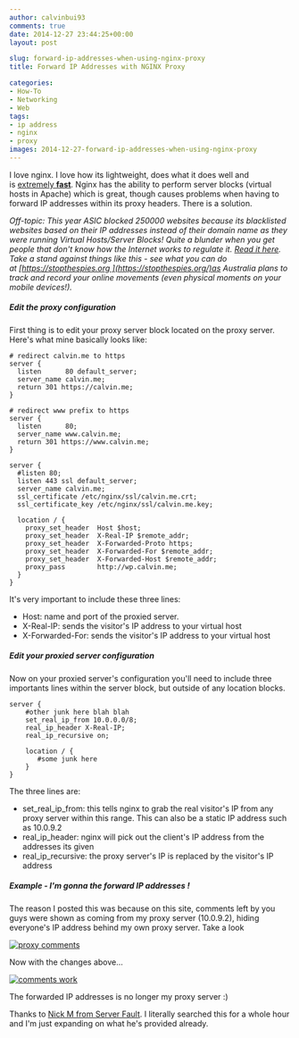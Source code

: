 ```yaml
---
author: calvinbui93
comments: true
date: 2014-12-27 23:44:25+00:00
layout: post

slug: forward-ip-addresses-when-using-nginx-proxy
title: Forward IP Addresses with NGINX Proxy

categories:
- How-To
- Networking
- Web
tags:
- ip address
- nginx
- proxy
images: 2014-12-27-forward-ip-addresses-when-using-nginx-proxy
---
```


I love nginx. I love how its lightweight, does what it does well and is [extremely **fast**](http://www.theorganicagency.com/apache-vs-nginx-performance-comparison/). Nginx has the ability to perform server blocks (virtual hosts in Apache) which is great, though causes problems when having to forward IP addresses within its proxy headers. There is a solution.

<!-- more -->

_Off-topic: This year ASIC blocked 250000 websites because its blacklisted websites based on their IP addresses instead of their domain name as they were running Virtual Hosts/Server Blocks! Quite a blunder when you get people that don't know how the Internet works to regulate it. [Read it here](http://www.abc.net.au/news/2014-08-27/asic-accidentally-blocked-250000-websites-ip-address/5701734). Take a stand against things like this - see what you can do at [https://stopthespies.org ](https://stopthespies.org/)as Australia plans to track and record your online movements (even physical moments on your mobile devices!)._

##### Edit the proxy configuration

First thing is to edit your proxy server block located on the proxy server. Here's what mine basically looks like:

```nginx    
# redirect calvin.me to https
server {
  listen      80 default_server;
  server_name calvin.me;
  return 301 https://calvin.me;
}

# redirect www prefix to https
server {
  listen      80;
  server_name www.calvin.me;
  return 301 https://www.calvin.me;
}

server {
  #listen 80;
  listen 443 ssl default_server;
  server_name calvin.me;
  ssl_certificate /etc/nginx/ssl/calvin.me.crt;
  ssl_certificate_key /etc/nginx/ssl/calvin.me.key;

  location / {
    proxy_set_header  Host $host;
    proxy_set_header  X-Real-IP $remote_addr;
    proxy_set_header  X-Forwarded-Proto https;
    proxy_set_header  X-Forwarded-For $remote_addr;
    proxy_set_header  X-Forwarded-Host $remote_addr;
    proxy_pass        http://wp.calvin.me;
  }
}
```

It's very important to include these three lines:

* Host: name and port of the proxied server.
* X-Real-IP: sends the visitor's IP address to your virtual host
* X-Forwarded-For: sends the visitor's IP address to your virtual host

##### Edit your proxied server configuration

Now on your proxied server's configuration you'll need to include three importants lines within the server block, but outside of any location blocks.

```nginx
server {
    #other junk here blah blah
    set_real_ip_from 10.0.0.0/8;
    real_ip_header X-Real-IP;
    real_ip_recursive on;

    location / {
       #some junk here
    }
}
```

The three lines are:

* set_real_ip_from: this tells nginx to grab the real visitor's IP from any proxy server within this range. This can also be a static IP address such as 10.0.9.2
* real_ip_header: nginx will pick out the client's IP address from the addresses its given
* real_ip_recursive: the proxy server's IP is replaced by the visitor's IP address

##### Example - I'm gonna the forward IP addresses !

The reason I posted this was because on this site, comments left by you guys were shown as coming from my proxy server (10.0.9.2), hiding everyone's IP address behind my own proxy server. Take a look

[![proxy comments](/images/{{page.images}}/comments-b4.png)](/images/{{page.images}}/comments-b4.png)

Now with the changes above...

[![comments work](/images/{{page.images}}/test.png)](/images/{{page.images}}/test.png)

The forwarded IP addresses is no longer my proxy server :)

Thanks to [Nick M from Server Fault](http://serverfault.com/questions/314574/nginx-real-ip-header-and-x-forwarded-for-seems-wrong). I literally searched this for a whole hour and I'm just expanding on what he's provided already.
